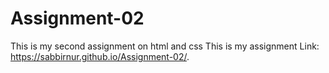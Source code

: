 # Assignment-02
This is my second assignment on html and css
This is my assignment Link: https://sabbirnur.github.io/Assignment-02/.
